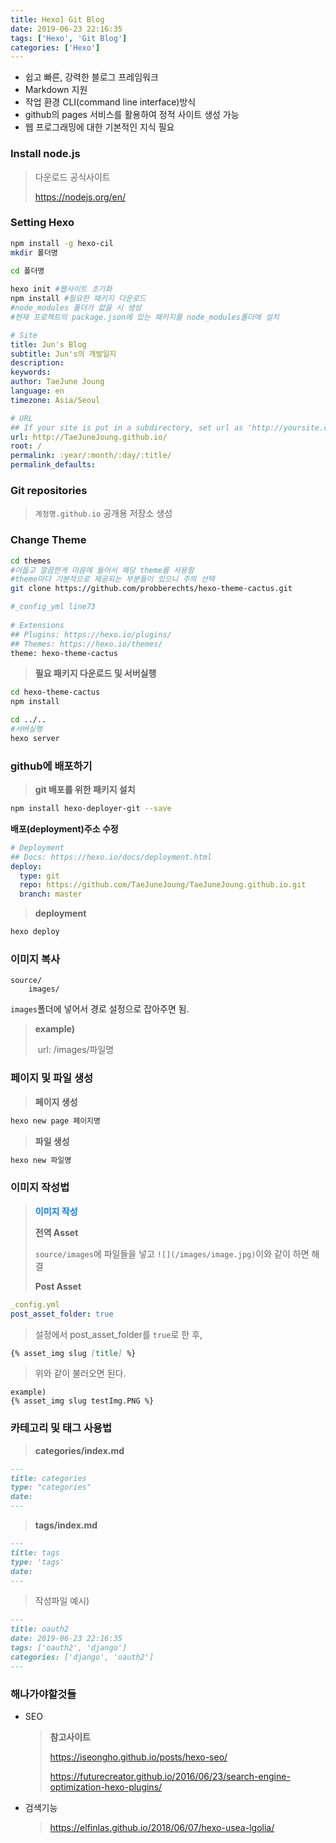 ```yaml
---
title: Hexo] Git Blog
date: 2019-06-23 22:16:35
tags: ['Hexo', 'Git Blog']
categories: ['Hexo']
---
```



- 쉽고 빠른, 강력한 블로그 프레임워크
- Markdown 지원
- 작업 환경 CLI(command line interface)방식
- github의 pages 서비스를 활용하여 정적 사이트 생성 가능
- 웹 프로그래밍에 대한 기본적인 지식 필요



### Install node.js

> 다운로드 공식사이트
>
> <https://nodejs.org/en/>



### Setting Hexo

```bash
npm install -g hexo-cil
mkdir 폴더명
 
cd 폴더명
```
>
> 
>
```bash
hexo init #웹사이트 초기화
npm install #필요한 패키지 다운로드
#node_modules 폴더가 없을 시 생성
#현재 프로젝트의 package.json에 있는 패키지를 node_modules폴더에 설치
```
>
> 
>
```yml
# Site
title: Jun's Blog
subtitle: Jun's의 개발일지
description:
keywords:
author: TaeJune Joung
language: en
timezone: Asia/Seoul

# URL
## If your site is put in a subdirectory, set url as 'http://yoursite.com/child' and root as '/child/'
url: http://TaeJuneJoung.github.io/
root: /
permalink: :year/:month/:day/:title/
permalink_defaults:
```



### Git repositories

> `계정명.github.io` 공개용 저장소 생성



### Change Theme

```bash
cd themes
#어둡고 깔끔한게 마음에 들어서 해당 theme를 사용함
#theme마다 기본적으로 제공되는 부분들이 있으니 주의 선택
git clone https://github.com/probberechts/hexo-theme-cactus.git
```
>
> 
>
```bash
#_config_yml line73
 
# Extensions
## Plugins: https://hexo.io/plugins/
## Themes: https://hexo.io/themes/
theme: hexo-theme-cactus
```
>
> 
>
> **필요 패키지 다운로드 및 서버실행**
>
```bash
cd hexo-theme-cactus
npm install

cd ../..
#서버실행
hexo server
```



### github에 배포하기

> **git 배포를 위한 패키지 설치**
>
```bash
npm install hexo-deployer-git --save
```
>
> 
>
**배포(deployment)주소 수정**
>
```yml
# Deployment
## Docs: https://hexo.io/docs/deployment.html
deploy:
  type: git
  repo: https://github.com/TaeJuneJoung/TaeJuneJoung.github.io.git
  branch: master
```
>
> 
>
> **deployment**
>
```bash
hexo deploy
```



### 이미지 복사

```
source/
	images/
```

`images`폴더에 넣어서 경로 설정으로 잡아주면 됨.

> **example)**
>
> ​	url: /images/파일명



### 페이지 및 파일 생성

> **페이지 생성**
>
```bash
hexo new page 페이지명
```
>
> **파일 생성**
>
```bash
hexo new 파일명
```



### 이미지 작성법

> <p style="color:#007bff;font-weight:bold">이미지 작성</p>
>
> **전역 Asset**
>
> `source/images`에 파일들을 넣고 `![](/images/image.jpg)`이와 같이 하면 해결
>
> **Post Asset**
>
```yml
_config.yml
post_asset_folder: true
```
>
> 설정에서 post_asset_folder를 `true`로 한 후,
>
```markdown
{% asset_img slug [title] %}
```
>
> 위와 같이 불러오면 된다.
>
```
example)
{% asset_img slug testImg.PNG %}
```



### 카테고리 및 태그 사용법

> **categories/index.md**
>
```markdown
---
title: categories
type: "categories"
date: 
---
```
>
> **tags/index.md**
>
```markdown
---
title: tags
type: 'tags'
date: 
---
```
>
> 작성파일 예시)
>
```markdown
---
title: oauth2
date: 2019-06-23 22:16:35
tags: ['oauth2', 'django']
categories: ['django', 'oauth2']
---
```



### 해나가야할것들

- SEO

  > **참고사이트**
  >
  > <https://iseongho.github.io/posts/hexo-seo/>
  >
  > <https://futurecreator.github.io/2016/06/23/search-engine-optimization-hexo-plugins/>

- 검색기능

  > <https://elfinlas.github.io/2018/06/07/hexo-usea-lgolia/>